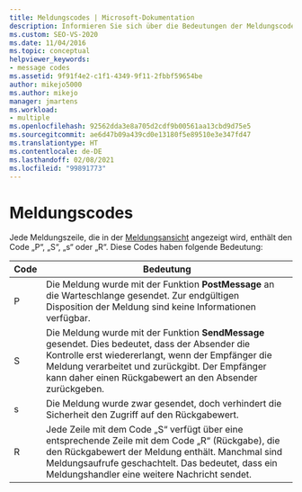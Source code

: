 ```yaml
---
title: Meldungscodes | Microsoft-Dokumentation
description: Informieren Sie sich über die Bedeutungen der Meldungscodes, die in den einzelnen Meldungszeilen der Meldungsansicht angezeigt werden.
ms.custom: SEO-VS-2020
ms.date: 11/04/2016
ms.topic: conceptual
helpviewer_keywords:
- message codes
ms.assetid: 9f91f4e2-c1f1-4349-9f11-2fbbf59654be
author: mikejo5000
ms.author: mikejo
manager: jmartens
ms.workload:
- multiple
ms.openlocfilehash: 92562dda3e8a705d2cdf9b00561aa13cbd9d75e5
ms.sourcegitcommit: ae6d47b09a439cd0e13180f5e89510e3e347fd47
ms.translationtype: HT
ms.contentlocale: de-DE
ms.lasthandoff: 02/08/2021
ms.locfileid: "99891773"
---
```

# <a name="message-codes"></a>Meldungscodes
Jede Meldungszeile, die in der [Meldungsansicht](../debugger/messages-view.md) angezeigt wird, enthält den Code „P“, „S“, „s“ oder „R“. Diese Codes haben folgende Bedeutung:

|Code|Bedeutung|
|----------|-------------|
|P|Die Meldung wurde mit der Funktion **PostMessage** an die Warteschlange gesendet. Zur endgültigen Disposition der Meldung sind keine Informationen verfügbar.|
|S|Die Meldung wurde mit der Funktion **SendMessage** gesendet. Dies bedeutet, dass der Absender die Kontrolle erst wiedererlangt, wenn der Empfänger die Meldung verarbeitet und zurückgibt. Der Empfänger kann daher einen Rückgabewert an den Absender zurückgeben.|
|s|Die Meldung wurde zwar gesendet, doch verhindert die Sicherheit den Zugriff auf den Rückgabewert.|
|R|Jede Zeile mit dem Code „S“ verfügt über eine entsprechende Zeile mit dem Code „R“ (Rückgabe), die den Rückgabewert der Meldung enthält. Manchmal sind Meldungsaufrufe geschachtelt. Das bedeutet, dass ein Meldungshandler eine weitere Nachricht sendet.|